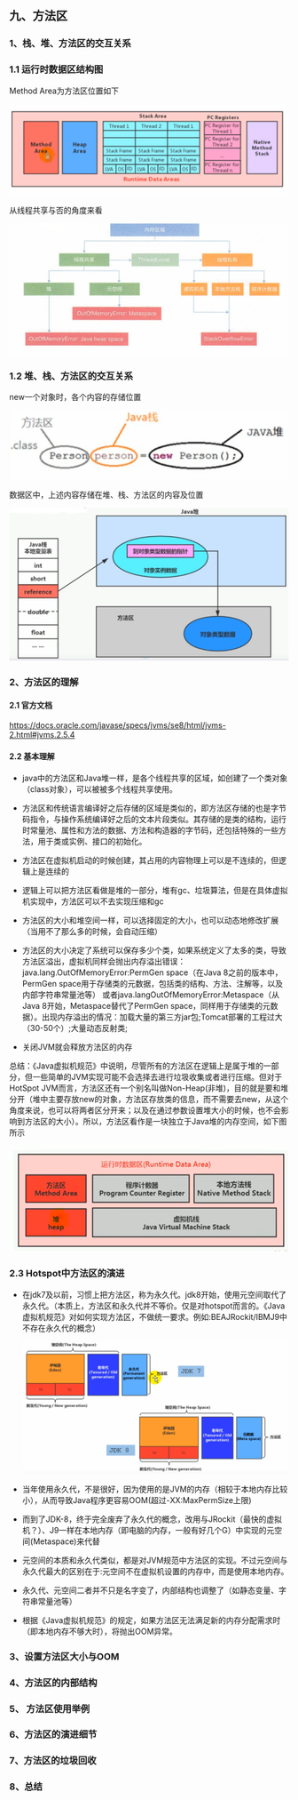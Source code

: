 ## 九、方法区

### 1、栈、堆、方法区的交互关系

### 1.1 运行时数据区结构图

Method Area为方法区位置如下

![image-20241013003248535](%E4%B9%9D%E3%80%81%E6%96%B9%E6%B3%95%E5%8C%BA.assets/image-20241013003248535.png)

从线程共享与否的角度来看

![image-20241013003532768](%E4%B9%9D%E3%80%81%E6%96%B9%E6%B3%95%E5%8C%BA.assets/image-20241013003532768.png)





### 1.2 堆、栈、方法区的交互关系

new一个对象时，各个内容的存储位置

![image-20241013003902917](%E4%B9%9D%E3%80%81%E6%96%B9%E6%B3%95%E5%8C%BA.assets/image-20241013003902917.png)



数据区中，上述内容存储在堆、栈、方法区的内容及位置

![image-20241013004202435](%E4%B9%9D%E3%80%81%E6%96%B9%E6%B3%95%E5%8C%BA.assets/image-20241013004202435.png)



### 2、方法区的理解

#### 2.1 官方文档

https://docs.oracle.com/javase/specs/jvms/se8/html/jvms-2.html#jvms.2.5.4

#### 2.2 基本理解

- java中的方法区和Java堆一样，是各个线程共享的区域，如创建了一个类对象（class对象），可以被被多个线程共享使用。

- 方法区和传统语言编译好之后存储的区域是类似的，即方法区存储的也是字节码指令，与操作系统编译好之后的文本片段类似。其存储的是类的结构，运行时常量池、属性和方法的数据、方法和构造器的字节码，还包括特殊的一些方法，用于类或实例、接口的初始化。

- 方法区在虚拟机启动的时候创建，其占用的内容物理上可以是不连续的，但逻辑上是连续的

-  逻辑上可以把方法区看做是堆的一部分，堆有gc、垃圾算法，但是在具体虚拟机实现中，方法区可以不去实现压缩和gc

- 方法区的大小和堆空间一样，可以选择固定的大小，也可以动态地修改扩展（当用不了那么多的时候，会自动压缩）

- 方法区的大小决定了系统可以保存多少个类，如果系统定义了太多的类，导致方法区溢出，虚拟机同样会抛出内存溢出错误：java.lang.OutOfMemoryError:PermGen space（在Java 8之前的版本中，PermGen space用于存储类的元数据，包括类的结构、方法、注解等，以及内部字符串常量池等） 或者java.langOutOfMemoryError:Metaspace（从Java 8开始，Metaspace替代了PermGen space，同样用于存储类的元数据）。出现内存溢出的情况：加载大量的第三方jar包;Tomcat部署的工程过大（30-50个）;大量动态反射类;

- 关闭JVM就会释放方法区的内存

  

总结：《Java虚拟机规范》中说明，尽管所有的方法区在逻辑上是属于堆的一部分，但一些简单的JVM实现可能不会选择去进行垃圾收集或者进行压缩。但对于HotSpot JVM而言，方法区还有一个别名叫做Non-Heap(非堆)，目的就是要和堆分开（堆中主要存放new的对象，方法区存放类的信息，而不需要去new，从这个角度来说，也可以将两者区分开来；以及在通过参数设置堆大小的时候，也不会影响到方法区的大小）。所以，方法区看作是一块独立于Java堆的内存空间，如下图所示

![image-20250106214411637](%E4%B9%9D%E3%80%81%E6%96%B9%E6%B3%95%E5%8C%BA.assets/image-20250106214411637.png)

### 2.3 Hotspot中方法区的演进

- 在jdk7及以前，习惯上把方法区，称为永久代。jdk8开始，使用元空间取代了永久代。（本质上，方法区和永久代并不等价。仅是对hotspot而言的。《Java虚拟机规范》对如何实现方法区，不做统一要求。例如:BEAJRockit/IBMJ9中不存在永久代的概念）

  ![image-20250106222334111](%E4%B9%9D%E3%80%81%E6%96%B9%E6%B3%95%E5%8C%BA.assets/image-20250106222334111.png)

- 当年使用永久代，不是很好，因为使用的是JVM的内存（相较于本地内存比较小），从而导致Java程序更容易OOM(超过-XX:MaxPermSize上限)

- 而到了JDK-8，终于完全废弃了永久代的概念，改用与JRockit（最快的虚拟机？）、J9一样在本地内存（即电脑的内存，一般有好几个G）中实现的元空间(Metaspace)来代替

- 元空间的本质和永久代类似，都是对JVM规范中方法区的实现。不过元空间与永久代最大的区别在于:元空间不在虚拟机设置的内存中，而是使用本地内存。

- 永久代、元空间二者并不只是名字变了，内部结构也调整了（如静态变量、字符串常量池等）

- 根据《Java虚拟机规范》的规定，如果方法区无法满足新的内存分配需求时（即本地内存不够大时），将抛出OOM异常。

### 3、设置方法区大小与OOM

### 4、方法区的内部结构

### 5、 方法区使用举例

### 6、方法区的演进细节

### 7、方法区的垃圾回收

### 8、总结



